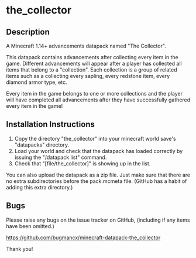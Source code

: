 # the_collector

## Description

A Minecraft 1.14+ advancements datapack named "The Collector".

This datapack contains advancements after collecting every item in the game. Different advancements will appear after a player has collected all items that belong to a "collection". Each collection is a group of related items such as a collecting every sapling, every redstone item, every diamond armor type, etc.

Every item in the game belongs to one or more collections and the player will have completed all advancements after they have successfully gathered every item in the game!


## Installation Instructions

1. Copy the directory "the_collector" into your minecraft world save's "datapacks" directory.
2. Load your world and check that the datapack has loaded correctly by issuing the "/datapack list" command.
3. Check that "[file/the_collector]" is showing up in the list.

You can also upload the datapack as a zip file. Just make sure that there are no extra subdirectories before the pack.mcmeta file. (GitHub has a habit of adding this extra directory.)

## Bugs

Please raise any bugs on the issue tracker on GitHub, (including if any items have been omitted.)

https://github.com/bugmancx/minecraft-datapack-the_collector


Thank you!
